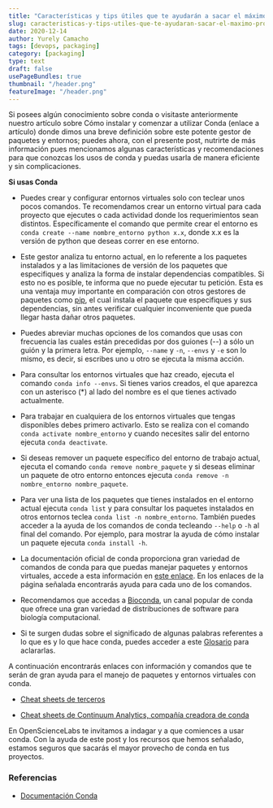 ```yaml
---
title: "Características y tips útiles que te ayudarán a sacar el máximo provecho de CONDA"
slug: caracteristicas-y-tips-utiles-que-te-ayudaran-sacar-el-maximo-provecho-de-conda
date: 2020-12-14
author: Yurely Camacho
tags: [devops, packaging]
category: [packaging]
type: text
draft: false
usePageBundles: true
thumbnail: "/header.png"
featureImage: "/header.png"
---
```



<!-- # Características y tips útiles que te ayudarán a sacar el máximo provecho de CONDA -->
<!-- **Por Yurely Camacho** -->



Si posees algún conocimiento sobre conda o visitaste anteriormente
nuestro artículo sobre Cómo instalar y comenzar a utilizar Conda (enlace
a artículo) donde dimos una breve definición sobre este potente gestor
de paquetes y entornos; puedes ahora, con el presente post, nutrirte de
más información pues mencionamos algunas características y
recomendaciones para que conozcas los usos de conda y puedas usarla de
manera eficiente y sin complicaciones.

<!-- TEASER_END -->

**Si usas Conda**

- Puedes crear y configurar entornos virtuales solo con teclear unos
  pocos comandos. Te recomendamos crear un entorno virtual para cada
  proyecto que ejecutes o cada actividad donde los requerimientos sean
  distintos. Específicamente el comando que permite crear el entorno es
  `conda create --name nombre_entorno python x.x`, donde x.x es la versión
  de python que deseas correr en ese entorno.

- Este gestor analiza tu entorno actual, en lo referente a los paquetes
  instalados y a las limitaciones de versión de los paquetes que
  especifiques y analiza la forma de instalar dependencias compatibles.
  Si esto no es posible, te informa que no puede ejecutar tu petición.
  Esta es una ventaja muy importante en comparación con otros gestores
  de paquetes como [pip](https://pip.pypa.io/en/stable/), el cual
  instala el paquete que especifiques y sus dependencias, sin antes
  verificar cualquier inconveniente que pueda llegar hasta dañar otros
  paquetes.

- Puedes abreviar muchas opciones de los comandos que usas con
  frecuencia las cuales están precedidas por dos guiones (--) a sólo un
  guión y la primera letra. Por ejemplo, `--name` y `-n`, `--envs` y
  `-e` son lo mismo, es decir, si escribes uno u otro se ejecuta la
  misma acción.

- Para consultar los entornos virtuales que haz creado, ejecuta el
  comando `conda info --envs`. Si tienes varios creados, el que aparezca
  con un asterisco (\*) al lado del nombre es el que tienes activado
  actualmente.

- Para trabajar en cualquiera de los entornos virtuales que tengas
  disponibles debes primero activarlo. Esto se realiza con el comando
  `conda activate nombre_entorno` y cuando necesites salir del entorno
  ejecuta `conda deactivate`.

- Si deseas remover un paquete específico del entorno de trabajo actual,
  ejecuta el comando `conda remove nombre_paquete` y si deseas eliminar
  un paquete de otro entorno entonces ejecuta `conda remove -n nombre_entorno nombre_paquete`.

- Para ver una lista de los paquetes que tienes instalados en el entorno
  actual ejecuta `conda list` y para consultar los paquetes instalados
  en otros entornos teclea `conda list -n nombre_entorno`. También
  puedes acceder a la ayuda de los comandos de conda tecleando `--help`
  o `-h` al final del comando. Por ejemplo, para mostrar la ayuda de
  cómo instalar un paquete ejecuta `conda install -h`.

- La documentación oficial de conda proporciona gran variedad de
  comandos de conda para que puedas manejar paquetes y entornos
  virtuales, accede a esta información en [este
  enlace](https://docs.conda.io/projects/conda/en/latest/commands.html).
  En los enlaces de la página señalada encontrarás ayuda para cada uno
  de los comandos.

- Recomendamos que accedas a [Bioconda](https://bioconda.github.io/), un
  canal popular de conda que ofrece una gran variedad de distribuciones
  de software para biología computacional.

- Si te surgen dudas sobre el significado de algunas palabras referentes
  a lo que es y lo que hace conda, puedes acceder a este
  [Glosario](https://docs.conda.io/projects/conda/en/latest/glossary.html#)
  para aclararlas.

A continuación encontrarás enlaces con información y comandos que te
serán de gran ayuda para el manejo de paquetes y entornos virtuales con
conda.

- [Cheat sheets de terceros](https://kapeli.com/cheat_sheets/Conda.docset/Contents/Resources/Documents/index)

- [Cheat sheets de Continuum Analytics, compañía creadora de conda](https://docs.conda.io/projects/conda/en/latest/_downloads/843d9e0198f2a193a3484886fa28163c/conda-cheatsheet.pdf)

En OpenScienceLabs te invitamos a indagar y a que comiences a usar
conda. Con la ayuda de este post y los recursos que hemos señalado,
estamos seguros que sacarás el mayor provecho de conda en tus proyectos.

### Referencias

- [Documentación Conda](https://conda.io/en/latest/)
